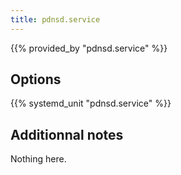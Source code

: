 ```yaml
---
title: pdnsd.service
---
```


{{% provided_by "pdnsd.service" %}}

## Options

{{% systemd_unit "pdnsd.service" %}}

## Additionnal notes

Nothing here.